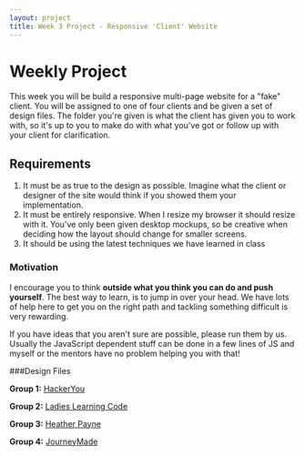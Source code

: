 ```yaml
---
layout: project
title: Week 3 Project - Responsive 'Client' Website
---
```


# Weekly Project

This week you will be build a responsive multi-page website for a "fake" client. You will be assigned to one of four clients and be given a set of design files. The folder you're given is what the client has given you to work with, so it's up to you to make do with what you've got or follow up with your client for clarification.

## Requirements

1. It must be as true to the design as possible. Imagine what the client or designer of the site would think if you showed them your implementation.
1. It must be entirely responsive. When I resize my browser it should resize with it. You've only been given desktop mockups, so be creative when deciding how the layout should change for smaller screens.
2. It should be using the latest techniques we have learned in class


### Motivation
I encourage you to think **outside what you think you can do and push yourself**. The best way to learn, is to jump in over your head. We have lots of help here to get you on the right path and tackling something difficult is very rewarding.

If you have ideas that you aren't sure are possible, please run them by us. Usually the JavaScript dependent stuff can be done in a few lines of JS and myself or the mentors have no problem helping you with that!

###Design Files

**Group 1:** [HackerYou](weekly_project/client1-hackeryou.zip)

**Group 2:** [Ladies Learning Code](weekly_project/client2-llc.zip)

**Group 3:** [Heather Payne](weekly_project/client3-heatherpayne.zip)

**Group 4:** [JourneyMade](weekly_project/client4-journeymade.zip)